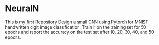 # NeuralN
This is my first Repository 
Design a small CNN using Pytorch for MNIST handwritten digit image classification. Train it on the training set for 50 epochs and report the accuracy on the test set after 10, 20, 30, 40, and 50 epochs.
